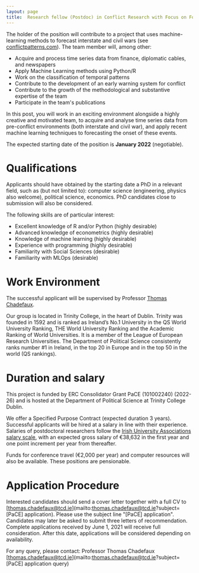 ```yaml
---
layout: page
title:  Research fellow (Postdoc) in Conflict Research with Focus on Forecasting and Machine Learning
---
```


The holder of the position will contribute to a project that uses machine-learning methods to forecast interstate and civil wars (see [conflictpatterns.com](http://www.conflictpatterns.com)). The team member will, among other:

-   Acquire and process time series data from finance, diplomatic cables, and newspapers 
- Apply Machine Learning methods using Python/R 
- Work on the classification of temporal patterns 
- Contribute to the development of an early warning system for conflict 
-   Contribute to the growth of the methodological and substantive expertise of the team
-   Participate in the team's publications



In this post, you will work in an exciting environment alongside a highly creative and motivated team, to acquire and analyse time series data from pre-conflict environments (both interstate and civil war), and apply recent machine learning techniques to forecasting the onset of these events.

The expected starting date of the position is **January 2022** (negotiable).




# Qualifications

Applicants should have obtained by the starting date a PhD in a relevant field, such as (but not limited to): computer science (engineering, physics also welcome), political science, economics. PhD candidates close to submission will also be considered.

The following skills are of particular interest:

- Excellent knowledge of R and/or Python (highly desirable)
- Advanced knowledge of econometrics (highly desirable)
- Knowledge of machine learning (highly desirable)
- Experience with programming (highly desirable)
- Familiarity with Social Sciences (desirable)
- Familiarity with MLOps (desirable)


# Work Environment

The successful applicant will be supervised by Professor [Thomas Chadefaux](http://www.thomaschadefaux.com). 

Our group is located  in Trinity College, in the heart of Dublin. Trinity was founded in 1592 and is ranked as Ireland’s No.1 University in the QS World University Ranking, THE World University Ranking and the Academic Ranking of World Universities. It is a member of the League of European Research Universities. The Department of Political Science consistently ranks number #1 in Ireland, in the top 20 in Europe and in the top 50 in the world (QS rankings).


# Duration and salary
This project is funded by  ERC Consolidator Grant PaCE (101002240) (2022-26) and is hosted at the Department of Political Science at Trinity College Dublin.

We offer a Specified Purpose Contract (expected duration 3 years). Successful applicants will be hired at a salary in line with their experience. Salaries of postdoctoral researchers follow the [Irish University Associations salary scale](https://www.iua.ie/for-researchers/researcher-salary-scales-career-framework/#), with an expected gross salary of €38,632 in the first year and one point increment per year from thereafter. 

Funds for conference travel (€2,000 per year) and computer resources will also be available. These positions are pensionable.

# Application Procedure

Interested candidates should send a cover letter together with a full CV to [thomas.chadefaux@tcd.ie](mailto:thomas.chadefaux@tcd.ie?subject=[PaCE] application). Please use the subject line "[PaCE] application". Candidates may later be asked to submit three letters of recommendation. Complete applications received by June 1, 2021 will receive full consideration. After this date, applications will be considered depending on availability.

For any query, please contact: Professor Thomas Chadefaux [thomas.chadefaux@tcd.ie](mailto:thomas.chadefaux@tcd.ie?subject=[PaCE] application query)


